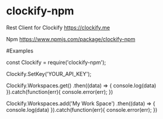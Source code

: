# clockify-npm
Rest Client for Clockify https://clockify.me

Npm https://www.npmjs.com/package/clockify-npm


#Examples

const Clockify = require('clockify-npm');

Clockify.SetKey('YOUR_API_KEY');

Clockify.Workspaces.get()
    .then((data) => {
        console.log(data)
    }).catch(function(err){
        console.error(err);
    })

Clockify.Workspaces.add('My Work Space')
    .then((data) => {
        console.log(data)
    }).catch(function(err){
        console.error(err);
    })